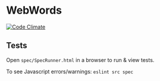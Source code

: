 # WebWords

[![Code Climate](https://codeclimate.com/github/Arthaey/WebWords.png)](https://codeclimate.com/github/Arthaey/WebWords)


## Tests

Open `spec/SpecRunner.html` in a browser to run &amp; view tests.

To see Javascript errors/warnings: `eslint src spec`
